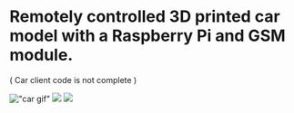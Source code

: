 # Remotely controlled 3D printed car model with a Raspberry Pi and GSM module.
( Car client code is not complete )

!["car gif"](readme/car.gif)
![]("")
![]("")
